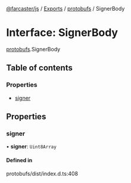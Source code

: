 [@farcaster/js](../README.md) / [Exports](../modules.md) / [protobufs](../modules/protobufs.md) / SignerBody

# Interface: SignerBody

[protobufs](../modules/protobufs.md).SignerBody

## Table of contents

### Properties

- [signer](protobufs.SignerBody.md#signer)

## Properties

### signer

• **signer**: `Uint8Array`

#### Defined in

protobufs/dist/index.d.ts:408
